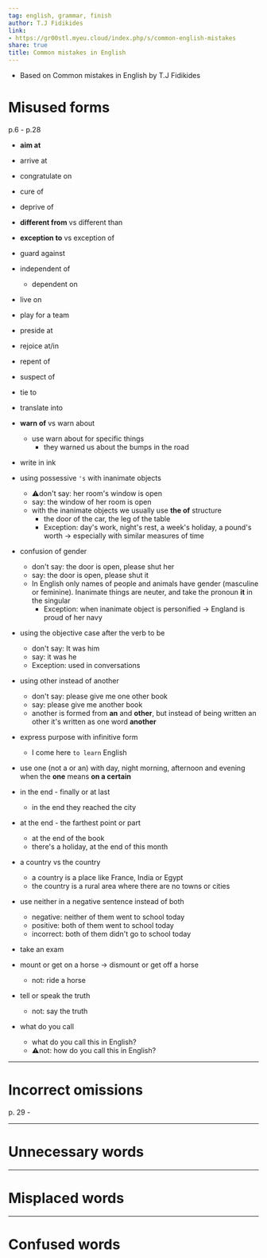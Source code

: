 ```yaml
---  
tag: english, grammar, finish  
author: T.J Fidikides  
link:  
- https://gr00stl.myeu.cloud/index.php/s/common-english-mistakes  
share: true  
title: Common mistakes in English  
---  
```

  
- Based on Common mistakes in English by T.J Fidikides  
  
# Misused forms  
p.6 - p.28  
  
- **aim at**  
  
- arrive at  
  
- congratulate on  
  
- cure of  
  
- deprive of  
  
- **different from** vs different than  
  
- **exception to** vs exception of  
  
- guard against  
  
- independent of  
	- dependent on  
  
- live on  
  
- play for a team  
  
- preside at  
  
- rejoice at/in  
  
- repent of  
  
- suspect of  
  
- tie to  
  
- translate into  
  
- **warn of** vs warn about  
	- use warn about for specific things  
		- they warned us about the bumps in the road  
  
- write in ink  
  
- using possessive `'s` with inanimate objects  
	- ⚠️don't say: her room's window is open  
	- say: the window of her room is open  
	- with the inanimate objects we usually use **the of** structure  
		- the door of the car, the leg of the table  
		- Exception: day's work, night's rest, a week's holiday, a pound's worth -> especially with similar measures of time  
  
- confusion of gender  
	- don't say: the door is open, please shut her  
	- say: the door is open, please shut it  
	- In English only names of people and animals have gender (masculine or feminine). Inanimate things are neuter, and take the pronoun **it** in the singular  
		- Exception: when inanimate object is personified -> England is proud of her navy  
  
- using the objective case after the verb to be  
	- don't say: It was him  
	- say: it was he  
	- Exception: used in conversations  
  
- using other instead of another  
	- don't say: please give me one other book  
	- say: please give me another book  
	- another is formed from **an** and **other**, but instead of being written an other it's written as one word **another**  
  
- express purpose with infinitive form  
	- I come here `to learn` English  
  
- use one (not a or an) with day, night morning, afternoon and evening when the **one** means **on a certain**  
  
- in the end - finally or at last  
	- in the end they reached the city  
  
- at the end - the farthest point or part  
	- at the end of the book  
	- there's a holiday, at the end of this month  
  
- a country vs the country  
	- a country is a place like France, India or Egypt  
	- the country is a rural area where there are no towns or cities  
  
- use neither in a negative sentence instead of both  
	- negative: neither of them went to school today  
	- positive: both of them went to school today  
	- incorrect: both of them didn't go to school today  
  
- take an exam  
  
- mount or get on a horse -> dismount or get off a horse  
	- not: ride a horse  
  
- tell or speak the truth  
	- not: say the truth  
  
- what do you call  
	- what do you call this in English?  
	- ⚠️not: how do you call this in English?  
  
  
---  
  
# Incorrect omissions  
p. 29 -   
  
---  
  
# Unnecessary words  
  
---  
  
# Misplaced words  
  
---  
  
# Confused words  
  
